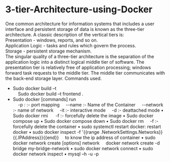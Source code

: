 # 3-tier-Architecture-using-Docker


One common architecture for information systems that includes a user interface and persistent storage of data is known as the three-tier architecture. A classic description of the vertical tiers is:  
Presentation - windows, reports, and so on.  
Application Logic - tasks and rules which govern the process.  
Storage - persistent storage mechanism.  
The singular quality of a three-tier architecture is the separation of the application logic into a distinct logical middle tier of software. The presentation tier is relatively free of application processing; windows forward task requests to the middle tier. The middle tier communicates with the back-end storage layer.
Commands used. 
<ul>
<li>Sudo docker build –t <image name> <path> </li>
&nbsp;&nbsp;&nbsp;&nbsp;Sudo docker build –t frontend .  
<li>Sudo docker [commands] run</li>
&nbsp;&nbsp;&nbsp;&nbsp;-p <port to run on localhost> : <post on which it is exposed> :- port mapping   
&nbsp;&nbsp;&nbsp;&nbsp;--name <name>:- Name of the Container    
&nbsp;&nbsp;&nbsp;&nbsp;--network <network name> :- name of network  
&nbsp;&nbsp;&nbsp;&nbsp;-it :- interactive mode  
&nbsp;&nbsp;&nbsp;&nbsp;-d :- deattached mode  
•	Sudo docker rmi <image name>  
&nbsp;&nbsp;&nbsp;&nbsp;-f :- forcefully delete the image  
•	Sudo docker compose up  
•	Sudo docker compose down  
•	Sudo docker rm <container name>  
&nbsp;&nbsp;&nbsp;&nbsp;-f :- forcefully delete the container  
•	sudo systemctl restart docker: restart docker  
•	sudo docker inspect -f '{{range .NetworkSettings.Networks}}{{.IPAddress}}{{end}} <container name/id>  
&nbsp;&nbsp;&nbsp;&nbsp;to know the ip address of container  
•	sudo docker network create [options] network  
&nbsp;&nbsp;&nbsp;&nbsp;docker network create -d bridge my-bridge-network  
•	sudo docker network connect <network name> <container name>  
•	sudo docker network inspect <network name>  
•	mysql –h <ip address> -u <user name> -p <password(if any)>  

 
